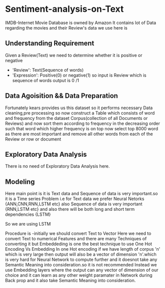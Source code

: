 # Sentiment-analysis-on-Text

IMDB-Internet Movie Database is owned by Amazon
 It contains lot of Data regarding the movies and their Review's data we use here is 
 ## Understanding Requirement
 Given a Review(Text) we need to determine whether it is positive or negative
 * 'Review': Text(Sequence of words)
 * 'Expression': Positive(0) or negative(1)
 so input is Review which is sequence of words
    output is 0 /1
 ## Data Agoisition && Data Preparation
 Fortunately kears provides us this dataset so it performs necessary Data cleaning,pre processing
 so now construct a Table which consists of word and frequency from the dataset Corpus(collection of all Documents or Reviews)
 and now sort them according to frequency in the decreasing order such that word which higher frequency is on top
 now select top 8000 word as there are most important and remove all other words from each of the Review or row or document
 ## Exploratory Data Analysis
 There is no need of Exploratory Data Analysis here.
 ## Modeling
  Here main point is it is Text data and Sequence of data is very important.so it is a Time series Problem
  i.e for Text data we prefer Neural Netorks {ANN,CNN,RNN,LSTM etc}
        also Sequence of data is very important {RNN,LSTM etc}
        and also there will be both long and short term dependencies {LSTM}
        
  So we are using LSTM
   
  Procedure is
    -initially we should convert Text to Vector 
    Here we need to convert Text to numerical Features and there are many Techniques of converting it but Embeddeding is one 
    the best technique to use
    One Hot Encoding Vs Embedding
    In one Hot encoding if we have length of corpus 'n' which is very large then output will also be a vector of dimension       'n'.which is very hard for Neural Network to compute further and it doesnot take any Semantic Meaning into          consideration.so it is not recommended
    Instead we use Embedding layers where the output can any vector of dimension of our choice and it can learn as any other     weight paramater in Network during Back prop and it also take Semantic Meaning into consideration.
    
    
    
  
  
  
  

